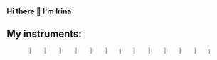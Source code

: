 ### Hi there 👋 I'm Irina

## My instruments:
<p align="center">
<img width="6%" title="IntelliJ IDEA" src="logos/Intelij_IDEA.svg">
<img width="6%" title="Java" src="logos/Java.svg">
<img width="6%" title="Selenide" src="logos/Selenide.svg">
  <img width="6%" title="Docker" src="logos/Docker.svg">
<img width="6%" title="Selenoid" src="logos/Selenoid.svg">
<img width="6%" title="Allure Report" src="logos/Allure_Report.svg">
<img width="5%" title="Allure TestOps" src="logos/AllureTestOps.svg">
<img width="6%" title="Gradle" src="logos/Gradle.svg">
<img width="6%" title="JUnit5" src="logos/JUnit5.svg">
<img width="6%" title="GitHub" src="logos/GitHub.svg">
<img width="6%" title="Jenkins" src="logos/Jenkins.svg">
<img width="6%" title="Telegram" src="logos/Telegram.svg">
<img width="5%" title="Jira" src="logos/Jira.svg">
</p>

<!--
**IraKandrina/IraKandrina** is a ✨ _special_ ✨ repository because its `README.md` (this file) appears on your GitHub profile.

Here are some ideas to get you started:

- 🔭 I’m currently working on ...
- 🌱 I’m currently learning ...
- 👯 I’m looking to collaborate on ...
- 🤔 I’m looking for help with ...
- 💬 Ask me about ...
- 📫 How to reach me: ...
- 😄 Pronouns: ...
- ⚡ Fun fact: ...
-->
